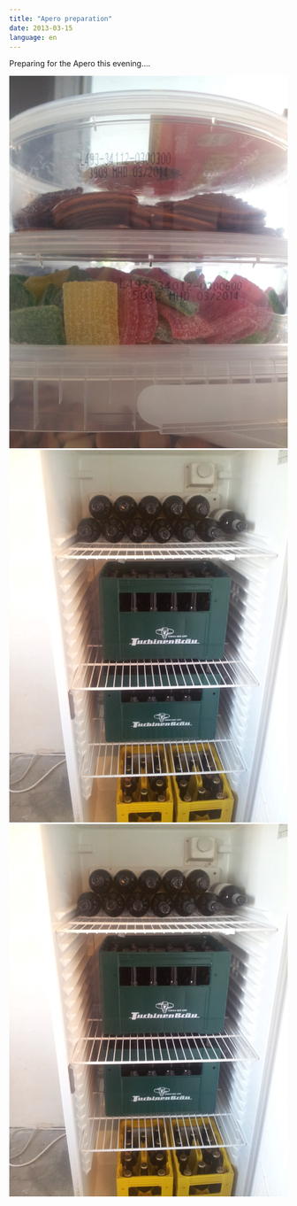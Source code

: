 ```yaml
---
title: "Apero preparation"
date: 2013-03-15
language: en
---
```


Preparing for the Apero this evening….

![Candy](images/tumblr_mjpcivt6221s5gaabo1_1280.jpg)
![Beer in a fridge](images/tumblr_mjpcivt6221s5gaabo2_1280.jpg)
![Groceries spread on a table](images/tumblr_mjpcivt6221s5gaabo2_1280.jpg)

